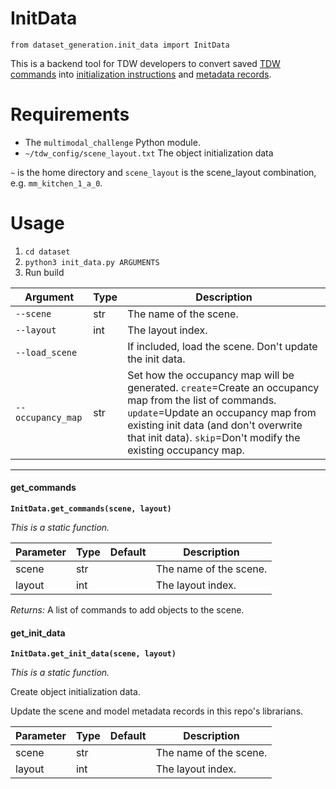 # InitData

`from dataset_generation.init_data import InitData`

This is a backend tool for TDW  developers to convert saved [TDW commands](https://github.com/threedworld-mit/tdw/blob/master/Documentation/api/command_api.md) into [initialization instructions](../api/multimodal_object_init_data.md) and [metadata records](https://github.com/threedworld-mit/tdw/blob/master/Documentation/python/librarian/librarian.md).

# Requirements

- The `multimodal_challenge` Python module.
- `~/tdw_config/scene_layout.txt` The object initialization data

`~` is the home directory and `scene_layout` is the scene_layout combination, e.g. `mm_kitchen_1_a_0`.

# Usage

1. `cd dataset`
2. `python3 init_data.py ARGUMENTS`
3. Run build

| Argument | Type | Description |
| --- | --- | --- |
| `--scene` | str | The name of the scene. |
| `--layout` | int | The layout index. |
| `--load_scene` | | If included, load the scene. Don't update the init data. |
| `--occupancy_map` | str | Set how the occupancy map will be generated. `create`=Create an occupancy map from the list of commands. `update`=Update an occupancy map from existing init data (and don't overwrite that init data). `skip`=Don't modify the existing occupancy map. |

***

#### get_commands

**`InitData.get_commands(scene, layout)`**

_This is a static function._


| Parameter | Type | Default | Description |
| --- | --- | --- | --- |
| scene |  str |  | The name of the scene. |
| layout |  int |  | The layout index. |

_Returns:_  A list of commands to add objects to the scene.

#### get_init_data

**`InitData.get_init_data(scene, layout)`**

_This is a static function._

Create object initialization data.

Update the scene and model metadata records in this repo's librarians.

| Parameter | Type | Default | Description |
| --- | --- | --- | --- |
| scene |  str |  | The name of the scene. |
| layout |  int |  | The layout index. |


